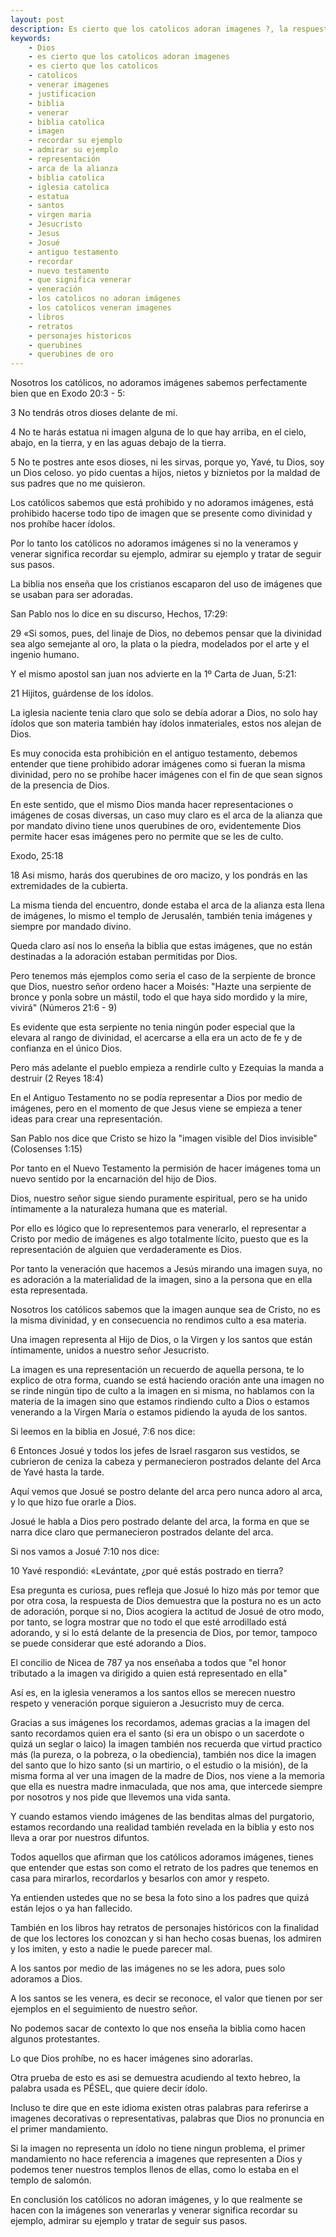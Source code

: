 ```yaml
---
layout: post
description: Es cierto que los catolicos adoran imagenes ?, la respuesta es no los catolicos no adoran imagenes, los catolicos veneran imagenes, venerar y adorar no es lo mismo, venerar significa recordar su ejemplo, admirar su ejemplo y tratar de seguir sus pasos, si quieres saber más mira este articulo y tiene una justificación con la biblia
keywords:
    - Dios
    - es cierto que los catolicos adoran imagenes
    - es cierto que los catolicos
    - catolicos
    - venerar imagenes
    - justificacion
    - biblia
    - venerar
    - biblia catolica
    - imagen
    - recordar su ejemplo
    - admirar su ejemplo
    - representación
    - arca de la alianza
    - biblia catolica
    - iglesia catolica
    - estatua
    - santos
    - virgen maria
    - Jesucristo
    - Jesus
    - Josué
    - antiguo testamento
    - recordar
    - nuevo testamento
    - que significa venerar
    - veneración
    - los catolicos no adoran imágenes
    - los catolicos veneran imagenes
    - libros
    - retratos
    - personajes historicos
    - querubines
    - querubines de oro
---
```


Nosotros los católicos, no adoramos imágenes sabemos perfectamente bien que en Exodo 20:3 - 5:

3 No tendrás otros dioses delante de mi.

4 No te harás estatua ni imagen alguna de lo que hay arriba, en el cielo, abajo, en la tierra, y en las aguas debajo de la tierra.

5 No te postres ante esos dioses, ni les sirvas, porque yo, Yavé, tu Dios, soy un Dios celoso. yo pido cuentas a hijos, nietos y biznietos por la maldad de sus padres que no me quisieron.

Los católicos sabemos que está prohibido y no adoramos imágenes, está prohibido hacerse todo tipo de imagen que se presente como divinidad y nos prohíbe hacer ídolos.

Por lo tanto los católicos no adoramos imágenes si no la veneramos y venerar significa recordar su ejemplo, admirar su ejemplo y tratar de seguir sus pasos.

La biblia nos enseña que los cristianos escaparon del uso de imágenes que se usaban para ser adoradas.

San Pablo nos lo dice en su discurso, Hechos, 17:29:

29 «Si somos, pues, del linaje de Dios, no debemos pensar que la divinidad sea algo semejante al oro, la plata o la piedra, modelados por el arte y el ingenio humano.

Y el mismo apostol san juan nos advierte en la 1º Carta de Juan, 5:21:

21 Hijitos, guárdense de los ídolos.

La iglesia naciente tenia claro que solo se debía adorar a Dios, no solo hay ídolos que son materia también hay ídolos inmateriales, estos nos alejan de Dios.

Es muy conocida esta prohibición en el antiguo testamento, debemos entender que tiene prohibido adorar imágenes como si fueran la misma divinidad, pero no se prohíbe hacer imágenes con el fin de que sean signos de la presencia de Dios.

En este sentido, que el mismo Dios manda hacer representaciones o imágenes de cosas diversas, un caso muy claro es el arca de la alianza que por mandato divino tiene unos querubines de oro, evidentemente Dios permite hacer esas imágenes pero no permite que se les de culto.

Exodo, 25:18

18 Asi mismo, harás dos querubines de oro macizo, y los pondrás en las extremidades de la cubierta.

La misma tienda del encuentro, donde estaba el arca de la alianza esta llena de imágenes, lo mismo el templo de Jerusalén, también tenia imágenes y siempre por mandado divino.

Queda claro así nos lo enseña la biblia que estas imágenes, que no están destinadas a la adoración estaban permitidas por Dios.

Pero tenemos más ejemplos como seria el caso de la serpiente de bronce que Dios, nuestro señor ordeno hacer a Moisés: "Hazte una serpiente de bronce y ponla sobre un mástil, todo el que haya sido mordido y la mire, vivirá" (Números 21:6 - 9)

Es evidente que esta serpiente no tenia ningún poder especial que la elevara al rango de divinidad, el acercarse a ella era un acto de fe y de confianza en el único Dios.

Pero más adelante el pueblo empieza a rendirle culto y Ezequias la manda a destruir (2 Reyes 18:4)

En el Antiguo Testamento no se podía representar a Dios por medio de imágenes, pero en el momento de que Jesus viene se empieza a tener ideas para crear una representación.

San Pablo nos dice que Cristo se hizo la "imagen visible del Dios invisible" (Colosenses 1:15)

Por tanto en el Nuevo Testamento la permisión de hacer imágenes toma un nuevo sentido por la encarnación del hijo de Dios.

Dios, nuestro señor sigue siendo puramente espiritual, pero se ha unido íntimamente a la naturaleza humana que es material.

Por ello es lógico que lo representemos para venerarlo, el representar a Cristo por medio de imágenes es algo totalmente lícito, puesto que es la representación de alguien que verdaderamente es Dios.

Por tanto la veneración que hacemos a Jesús mirando una imagen suya, no es adoración a la materialidad de la imagen, sino a la persona que en ella esta representada.

Nosotros los católicos sabemos que la imagen aunque sea de Cristo, no es la misma divinidad, y en consecuencia no rendimos culto a esa materia.

Una imagen representa al Hijo de Dios, o la Virgen y los santos que están íntimamente, unidos a nuestro señor Jesucristo.

La imagen es una representación un recuerdo de aquella persona, te lo explico de otra forma, cuando se está haciendo oración ante una imagen no se rinde ningún tipo de culto a la imagen en si misma, no hablamos con la materia de la imagen sino que estamos rindiendo culto a Dios o estamos venerando a la Virgen María o estamos pidiendo la ayuda de los santos.

Si leemos en la biblia en Josué, 7:6 nos dice:

6 Entonces Josué y todos los jefes de Israel rasgaron sus vestidos, se cubrieron de ceniza la cabeza y permanecieron postrados delante del Arca de Yavé hasta la tarde.

Aquí vemos que Josué se postro delante del arca pero nunca adoro al arca, y lo que hizo fue orarle a Dios.

Josué le habla a Dios pero postrado delante del arca, la forma en que se narra dice claro que permanecieron postrados delante del arca.

Si nos vamos a Josué 7:10 nos dice:

10 Yavé respondió: «Levántate, ¿por qué estás postrado en tierra?

Esa pregunta es curiosa, pues refleja que Josué lo hizo más por temor que por otra cosa, la respuesta de Dios demuestra que la postura no es un acto de adoración, porque si no, Dios acogiera la actitud de Josué de otro modo, por tanto, se logra mostrar que no todo el que esté arrodillado está adorando, y si lo está delante de la presencia de Dios, por temor, tampoco se puede considerar que esté adorando a Dios.

El concilio de Nicea de 787 ya nos enseñaba a todos que "el honor tributado a la imagen va dirigido a quien está representado en ella"

Así es, en la iglesia veneramos a los santos ellos se merecen nuestro respeto y veneración porque siguieron a Jesucristo muy de cerca.

Gracias a sus imágenes los recordamos, ademas gracias a la imagen del santo recordamos quien era el santo (si era un obispo o un sacerdote o quizá un seglar o laico) la imagen también nos recuerda que virtud practico más (la pureza, o la pobreza, o la obediencia), también nos dice la imagen del santo que lo hizo santo (si un martirio, o el estudio o la misión), de la misma forma al ver una imagen de la madre de Dios, nos viene a la memoria que ella es nuestra madre inmaculada, que nos ama, que intercede siempre por nosotros y nos pide que llevemos una vida santa.

Y cuando estamos viendo imágenes de las benditas almas del purgatorio, estamos recordando una realidad también revelada en la biblia y esto nos lleva a orar por nuestros difuntos.

Todos aquellos que afirman que los católicos adoramos imágenes, tienes que entender que estas son como el retrato de los padres que tenemos en casa para mirarlos, recordarlos y besarlos con amor y respeto.

Ya entienden ustedes que no se besa la foto sino a los padres que quizá están lejos o ya han fallecido.

También en los libros hay retratos de personajes históricos con la finalidad de que los lectores los conozcan y si han hecho cosas buenas, los admiren y los imiten, y esto a nadie le puede parecer mal.

A los santos por medio de las imágenes no se les adora, pues solo adoramos a Dios.

A los santos se les venera, es decir se reconoce, el valor que tienen por ser ejemplos en el seguimiento de nuestro señor.

No podemos sacar de contexto lo que nos enseña la biblia como hacen algunos protestantes.

Lo que Dios prohíbe, no es hacer imágenes sino adorarlas.

Otra prueba de esto es asi se demuestra acudiendo al texto hebreo, la palabra usada es PÉSEL, que quiere decir ídolo.

Incluso te dire que en este idioma existen otras palabras para referirse a imagenes decorativas o representativas, palabras que Dios no pronuncia en el primer mandamiento.

Si la imagen no representa un ídolo no tiene ningun problema, el primer mandamiento no hace referencia a imagenes que representen a Dios y podemos tener nuestros templos llenos de ellas, como lo estaba en el templo de salomón.

En conclusión los católicos no adoran imágenes, y lo que realmente se hacen con la imágenes son venerarlas y venerar significa recordar su ejemplo, admirar su ejemplo y tratar de seguir sus pasos.
